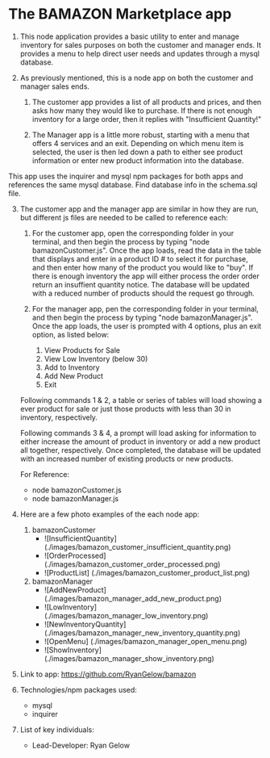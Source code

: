 # The BAMAZON Marketplace app

1. This node application provides a basic utility to enter and manage inventory for sales purposes on both the customer and manager ends. It provides a menu to help direct user needs and updates through a mysql database. 

2. As previously mentioned, this is a node app on both the customer and manager sales ends. 

    1. The customer app provides a list of all products and prices, and then asks how many they would like to purchase. If there is not enough inventory for a large order, then it replies with "Insufficient Quantity!"

    2. The Manager app is a little more robust, starting with a menu that offers 4 services and an exit. Depending on which menu item is selected, the user is then led down a path to either see product information or enter new product information into the database. 

This app uses the inquirer and mysql npm packages for both apps and references the same mysql database. Find database info in the schema.sql file. 

3. The customer app and the manager app are similar in how they are run, but different js files are needed to be called to reference each: 

    1. For the customer app, open the corresponding folder in your terminal, and then begin the process by typing "node bamazonCustomer.js". Once the app loads, read the data in the table that displays and enter in a product ID # to select it for purchase, and then enter how many of the product you would like to "buy". If there is enough inventory the app will either process the order order return an insuffient quantity notice. The database will be updated with a reduced number of products should the request go through. 
    
    2. For the manager app, pen the corresponding folder in your terminal, and then begin the process by typing "node bamazonManager.js". Once the app loads, the user is prompted with 4 options, plus an exit option, as listed below: 

        1. View Products for Sale
        2. View Low Inventory (below 30)
        3. Add to Inventory
        4. Add New Product
        5. Exit

    Following commands 1 & 2, a table or series of tables will load showing a ever product for sale or just those products with less than 30 in inventory, respectively.

    Following commands 3 & 4, a prompt will load asking for information to either increase the amount of product in inventory or add a new product all together, respectively. Once completed, the database will be updated with an increased number of existing products or new products. 

    For Reference:
    
    * node bamazonCustomer.js
    * node bamazonManager.js

4. Here are a few photo examples of the each node app:
    1. bamazonCustomer
        * ![InsufficientQuantity] (./images/bamazon_customer_insufficient_quantity.png)
        * ![OrderProcessed] (./images/bamazon_customer_order_processed.png)
        * ![ProductList] (./images/bamazon_customer_product_list.png)
    2. bamazonManager
        * ![AddNewProduct] (./images/bamazon_manager_add_new_product.png)
        * ![LowInventory] (./images/bamazon_manager_low_inventory.png)
        * ![NewInventoryQuantity] (./images/bamazon_manager_new_inventory_quantity.png)
        * ![OpenMenu] (./images/bamazon_manager_open_menu.png)
        * ![ShowInventory] (./images/bamazon_manager_show_inventory.png)

5. Link to app: https://github.com/RyanGelow/bamazon

6. Technologies/npm packages used:
    
    * mysql
    * inquirer
 
7. List of key individuals:
    * Lead-Developer: Ryan Gelow
